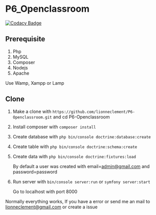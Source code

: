 # P6_Openclassroom
[![Codacy Badge](https://api.codacy.com/project/badge/Grade/9ee3de9b9dbe448cb7fa6698a3fc93f8)](https://www.codacy.com/manual/lionneclement/P6-Openclassroom?utm_source=github.com&amp;utm_medium=referral&amp;utm_content=lionneclement/P6-Openclassroom&amp;utm_campaign=Badge_Grade)
## Prerequisite 
1) Php
2) MySQL
3) Composer
4) Nodejs
5) Apache

Use Wamp, Xampp or Lamp

## Clone
1) Make a clone with `https://github.com/lionneclement/P6-Openclassroom.git` and cd P6-Openclassroom
2) Install composer with `composer install`
3) Create database with `php bin/console doctrine:database:create`
4) Create table with `php bin/console doctrine:schema:create`
5) Create data with `php bin/console doctrine:fixtures:load`

   By default a user was created with email=admin@gmail.com and password=password
   
6) Run server with `bin/console server:run` or `symfony server:start`
   
   Go to localhost with port 8000
   
 Normally everything works, If you have a error or send me an mail to lionneclement@gmail.com or create a issue
